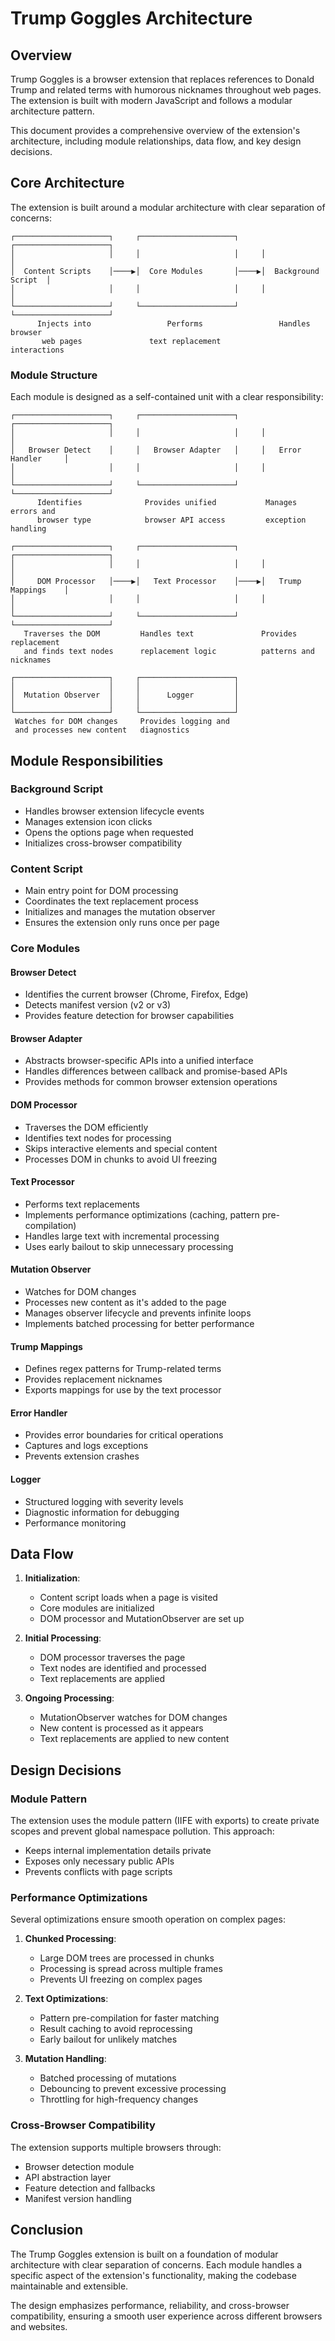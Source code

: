 # Trump Goggles Architecture

## Overview

Trump Goggles is a browser extension that replaces references to Donald Trump and related terms with humorous nicknames throughout web pages. The extension is built with modern JavaScript and follows a modular architecture pattern.

This document provides a comprehensive overview of the extension's architecture, including module relationships, data flow, and key design decisions.

## Core Architecture

The extension is built around a modular architecture with clear separation of concerns:

```
┌─────────────────────┐     ┌─────────────────────┐     ┌─────────────────────┐
│                     │     │                     │     │                     │
│  Content Scripts    │────▶│  Core Modules       │────▶│  Background Script  │
│                     │     │                     │     │                     │
└─────────────────────┘     └─────────────────────┘     └─────────────────────┘
      Injects into                 Performs                 Handles browser
       web pages               text replacement              interactions
```

### Module Structure

Each module is designed as a self-contained unit with a clear responsibility:

```
┌─────────────────────┐     ┌─────────────────────┐     ┌─────────────────────┐
│                     │     │                     │     │                     │
│   Browser Detect    │     │   Browser Adapter   │     │   Error Handler     │
│                     │     │                     │     │                     │
└─────────────────────┘     └─────────────────────┘     └─────────────────────┘
      Identifies              Provides unified           Manages errors and
      browser type            browser API access         exception handling

┌─────────────────────┐     ┌─────────────────────┐     ┌─────────────────────┐
│                     │     │                     │     │                     │
│     DOM Processor   │────▶│   Text Processor    │────▶│   Trump Mappings    │
│                     │     │                     │     │                     │
└─────────────────────┘     └─────────────────────┘     └─────────────────────┘
   Traverses the DOM         Handles text               Provides replacement
   and finds text nodes      replacement logic          patterns and nicknames

┌─────────────────────┐     ┌─────────────────────┐
│                     │     │                     │
│  Mutation Observer  │     │      Logger         │
│                     │     │                     │
└─────────────────────┘     └─────────────────────┘
 Watches for DOM changes     Provides logging and
 and processes new content   diagnostics
```

## Module Responsibilities

### Background Script
- Handles browser extension lifecycle events
- Manages extension icon clicks
- Opens the options page when requested
- Initializes cross-browser compatibility

### Content Script
- Main entry point for DOM processing
- Coordinates the text replacement process
- Initializes and manages the mutation observer
- Ensures the extension only runs once per page

### Core Modules

#### Browser Detect
- Identifies the current browser (Chrome, Firefox, Edge)
- Detects manifest version (v2 or v3)
- Provides feature detection for browser capabilities

#### Browser Adapter
- Abstracts browser-specific APIs into a unified interface
- Handles differences between callback and promise-based APIs
- Provides methods for common browser extension operations

#### DOM Processor
- Traverses the DOM efficiently
- Identifies text nodes for processing
- Skips interactive elements and special content
- Processes DOM in chunks to avoid UI freezing

#### Text Processor
- Performs text replacements
- Implements performance optimizations (caching, pattern pre-compilation)
- Handles large text with incremental processing
- Uses early bailout to skip unnecessary processing

#### Mutation Observer
- Watches for DOM changes
- Processes new content as it's added to the page
- Manages observer lifecycle and prevents infinite loops
- Implements batched processing for better performance

#### Trump Mappings
- Defines regex patterns for Trump-related terms
- Provides replacement nicknames
- Exports mappings for use by the text processor

#### Error Handler
- Provides error boundaries for critical operations
- Captures and logs exceptions
- Prevents extension crashes

#### Logger
- Structured logging with severity levels
- Diagnostic information for debugging
- Performance monitoring

## Data Flow

1. **Initialization**: 
   - Content script loads when a page is visited
   - Core modules are initialized
   - DOM processor and MutationObserver are set up

2. **Initial Processing**:
   - DOM processor traverses the page
   - Text nodes are identified and processed
   - Text replacements are applied

3. **Ongoing Processing**:
   - MutationObserver watches for DOM changes
   - New content is processed as it appears
   - Text replacements are applied to new content

## Design Decisions

### Module Pattern
The extension uses the module pattern (IIFE with exports) to create private scopes and prevent global namespace pollution. This approach:
- Keeps internal implementation details private
- Exposes only necessary public APIs
- Prevents conflicts with page scripts

### Performance Optimizations
Several optimizations ensure smooth operation on complex pages:

1. **Chunked Processing**:
   - Large DOM trees are processed in chunks
   - Processing is spread across multiple frames
   - Prevents UI freezing on complex pages

2. **Text Optimizations**:
   - Pattern pre-compilation for faster matching
   - Result caching to avoid reprocessing
   - Early bailout for unlikely matches

3. **Mutation Handling**:
   - Batched processing of mutations
   - Debouncing to prevent excessive processing
   - Throttling for high-frequency changes

### Cross-Browser Compatibility
The extension supports multiple browsers through:
- Browser detection module
- API abstraction layer
- Feature detection and fallbacks
- Manifest version handling

## Conclusion

The Trump Goggles extension is built on a foundation of modular architecture with clear separation of concerns. Each module handles a specific aspect of the extension's functionality, making the codebase maintainable and extensible.

The design emphasizes performance, reliability, and cross-browser compatibility, ensuring a smooth user experience across different browsers and websites.
